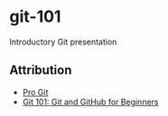 # git-101
Introductory Git presentation

## Attribution
- [Pro Git](https://git-scm.com/book/en/v2)
- [Git 101: Git and GitHub for Beginners](https://www.slideshare.net/HubSpot/git-101-git-and-github-for-beginners)